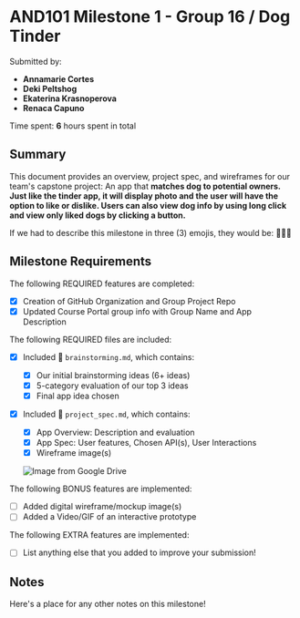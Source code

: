 <!-- (This is a comment) INSTRUCTIONS: Go through this page and fill out any **bolded** entries with their correct values.-->
   
# AND101 Milestone 1 - **Group 16 / Dog Tinder**

Submitted by:
- **Annamarie Cortes**
- **Deki Peltshog**
- **Ekaterina Krasnoperova**
- **Renaca Capuno**

Time spent: **6** hours spent in total

## Summary

This document provides an overview, project spec, and wireframes for our team's capstone project: An app that **matches dog to potential owners. Just like the tinder app, it will display photo and the user will have the option to like or dislike. Users can also view dog info by using long click and view only liked dogs by clicking a button.**

If we had to describe this milestone in three (3) emojis, they would be: **🐶💞✨**

## Milestone Requirements

<!-- Please be sure to change the [ ] to [x] for any features you completed.  If a feature is not checked [x], you might miss the points for that item! -->

The following REQUIRED features are completed:

- [x] Creation of GitHub Organization and Group Project Repo
- [x] Updated Course Portal group info with Group Name and App Description

The following REQUIRED files are included:

- [x] Included 📄 `brainstorming.md`, which contains:
  - [x] Our initial brainstorming ideas (6+ ideas)
  - [x] 5-category evaluation of our top 3 ideas
  - [x] Final app idea chosen
- [x] Included 📄 `project_spec.md`, which contains:
  - [x] App Overview: Description and evaluation
  - [x] App Spec: User features, Chosen API(s), User Interactions
  - [x] Wireframe image(s)
     
  ![Image from Google Drive](https://drive.google.com/uc?export=view&id=1tyYg8jkA8NfFTiQLcCIxD5pYc-tDv7AX)




  
The following BONUS features are implemented:

- [ ] Added digital wireframe/mockup image(s)
- [ ] Added a Video/GIF of an interactive prototype

The following EXTRA features are implemented:

- [ ] List anything else that you added to improve your submission!

## Notes

Here's a place for any other notes on this milestone!
